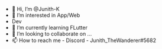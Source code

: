 - 👋 Hi, I’m @Junith-K 
- 👀 I’m interested in App/Web
- Dev
- 🌱 I’m currently learning FLutter 
- 💞️ I’m looking to collaborate on ...
- 📫 How to reach me - Discord - Junith_TheWanderer#5682

<!---
Junith-K/Junith-K is a ✨ special ✨ repository because its `README.md` (this file) appears on your GitHub profile.
You can click the Preview link to take a look at your changes.
--->

